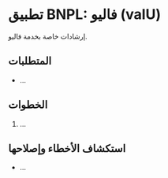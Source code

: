 # تطبيق BNPL: فاليو (valU)

إرشادات خاصة بخدمة فاليو.

## المتطلبات
- ...

## الخطوات
1. ...

## استكشاف الأخطاء وإصلاحها
- ...
